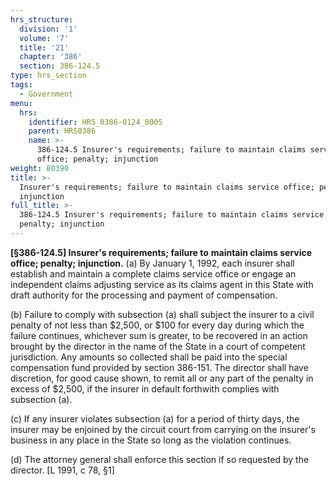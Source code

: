 ```yaml
---
hrs_structure:
  division: '1'
  volume: '7'
  title: '21'
  chapter: '386'
  section: 386-124.5
type: hrs_section
tags:
  - Government
menu:
  hrs:
    identifier: HRS_0386-0124_0005
    parent: HRS0386
    name: >-
      386-124.5 Insurer's requirements; failure to maintain claims service
      office; penalty; injunction
weight: 80390
title: >-
  Insurer's requirements; failure to maintain claims service office; penalty;
  injunction
full_title: >-
  386-124.5 Insurer's requirements; failure to maintain claims service office;
  penalty; injunction
---
```

**[§386-124.5] Insurer's requirements; failure to** **maintain claims service office; penalty; injunction.** (a) By January 1, 1992, each insurer shall establish and maintain a complete claims service office or engage an independent claims adjusting service as its claims agent in this State with draft authority for the processing and payment of compensation.

(b) Failure to comply with subsection (a) shall subject the insurer to a civil penalty of not less than $2,500, or $100 for every day during which the failure continues, whichever sum is greater, to be recovered in an action brought by the director in the name of the State in a court of competent jurisdiction. Any amounts so collected shall be paid into the special compensation fund provided by section 386-151\. The director shall have discretion, for good cause shown, to remit all or any part of the penalty in excess of $2,500, if the insurer in default forthwith complies with subsection (a).

(c) If any insurer violates subsection (a) for a period of thirty days, the insurer may be enjoined by the circuit court from carrying on the insurer's business in any place in the State so long as the violation continues.

(d) The attorney general shall enforce this section if so requested by the director. [L 1991, c 78, §1]
